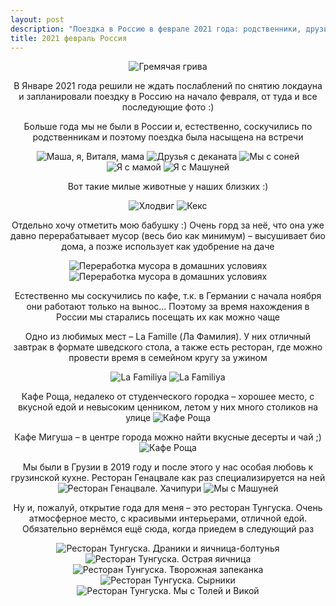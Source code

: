 ```yaml
---
layout: post
description: "Поездка в Россию в феврале 2021 года: родственники, друзья и кафе"
title: 2021 февраль Россия
---
```

<style>
p {
    text-align: center
}
</style>

![Гремячая грива](/assets/images/2021/feb/IMG_7424.jpg)

В Январе 2021 года решили не ждать послаблений по снятию локдауна и запланировали поездку в Россию на начало февраля, от туда и все
последующие фото :) 

Больше года мы не были в России и, естественно, соскучились по родственникам и поэтому поездка была насыщена на встречи

![Маша, я, Виталя, мама](/assets/images/2021/feb/IMG_7028.jpg)
![Друзья с деканата](/assets/images/2021/feb/IMG_7031.jpg)
![Мы с соней](/assets/images/2021/feb/IMG_7269.jpg)
![Я с мамой](/assets/images/2021/feb/IMG_7427.jpg)
![Я с Машуней](/assets/images/2021/feb/IMG_7433.jpg)

Вот такие милые животные у наших близких :) 

![Хлодвиг](/assets/images/2021/feb/IMG_6931.jpg)
![Кекс](/assets/images/2021/feb/IMG_7221.jpg)

Отдельно хочу отметить мою бабушку :) Очень горд за неё, что она уже давно перерабатывает мусор (весь био как минимум) – высушивает био
дома, а позже использует как удобрение на даче

![Переработка мусора в домашних условиях](/assets/images/2021/feb/IMG_6999.jpg)
![Переработка мусора в домашних условиях](/assets/images/2021/feb/IMG_7000.jpg)

Естественно мы соскучились по кафе, т.к. в Германии с начала ноября они работают только на вынос... Поэтому за время нахождения в России мы 
старались посещать их как можно чаще

Одно из любимых мест – La Famille (Ла Фамилия). У них отличный завтрак в формате шведского стола, а также есть ресторан, где можно провести 
время в семейном кругу за ужином

![La Familiya](/assets/images/2021/feb/IMG_7002.jpg)
![La Familiya](/assets/images/2021/feb/IMG_7003.jpg)

Кафе Роща, недалеко от студенческого городка – хорошее место, с вкусной едой и невысоким ценником, летом у них много столиков на улице
![Кафе Роща](/assets/images/2021/feb/IMG_7030.jpg)

Кафе Мигуша – в центре города можно найти вкусные десерты и чай ;) 
![Кафе Роща](/assets/images/2021/feb/IMG_7438.jpg)

Мы были в Грузии в 2019 году и после этого у нас особая любовь к грузинской кухне. Ресторан Генацвале как раз специализируется на ней
![Ресторан Генацвале. Хачипури](/assets/images/2021/feb/IMG_7085.jpg)
![Мы с Машуней](/assets/images/2021/feb/IMG_7043.jpg)

Ну и, пожалуй, открытие года для меня – это ресторан Тунгуска. Очень атмосферное место, с красивыми интерьерами, отличной едой. Обязательно
вернёмся ещё сюда, когда приедем в следующий раз

![Ресторан Тунгуска. Драники и яичница-болтунья](/assets/images/2021/feb/IMG_7087.jpg)
![Ресторан Тунгуска. Острая яичница](/assets/images/2021/feb/IMG_7089.jpg)
![Ресторан Тунгуска. Творожная запеканка](/assets/images/2021/feb/IMG_7093.jpg)
![Ресторан Тунгуска. Сырники](/assets/images/2021/feb/IMG_7093.jpg)
![Ресторан Тунгуска. Мы с Толей и Викой](/assets/images/2021/feb/IMG_7098.jpg)

